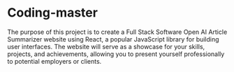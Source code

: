 # Coding-master
The purpose of this project is to create a Full Stack Software Open AI Article Summarizer website using React, a popular JavaScript library for building user interfaces. The website will serve as a showcase for your skills, projects, and achievements, allowing you to present yourself professionally to potential employers or clients. 
